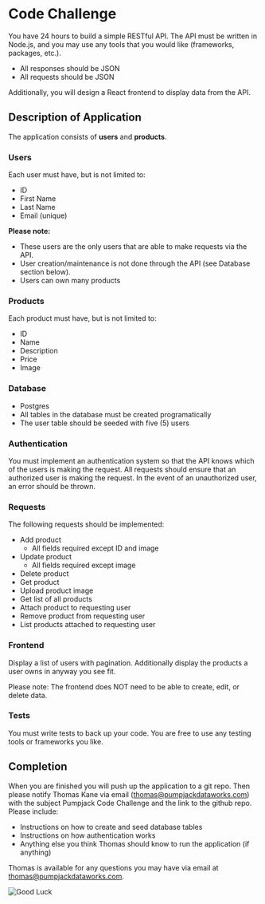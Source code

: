 # Code Challenge
You have 24 hours to build a simple RESTful API. The API must be written in Node.js, and you may use any tools that you would like (frameworks, packages, etc.).

- All responses should be JSON
- All requests should be JSON

Additionally, you will design a React frontend to display data from the API.

## Description of Application

The application consists of **users** and **products**.

### Users

Each user must have, but is not limited to:

- ID
- First Name
- Last Name
- Email (unique)

**Please note:**

- These users are the only users that are able to make requests via the API.
- User creation/maintenance is not done through the API (see Database section below).
- Users can own many products

### Products

Each product must have, but is not limited to:

- ID
- Name
- Description
- Price
- Image

### Database

- Postgres
- All tables in the database must be created programatically
- The user table should be seeded with five (5) users

### Authentication

You must implement an authentication system so that the API knows which of the users is making the request. All requests should ensure that an authorized user is making the request. In the event of an unauthorized user, an error should be thrown.

### Requests

The following requests should be implemented:

- Add product
    - All fields required except ID and image
- Update product
    - All fields required except image
- Delete product
- Get product
- Upload product image
- Get list of all products
- Attach product to requesting user
- Remove product from requesting user
- List products attached to requesting user

### Frontend

Display a list of users with pagination. Additionally display the products a user owns in anyway you see fit.

Please note: The frontend does NOT need to be able to create, edit, or delete data.

### Tests

You must write tests to back up your code. You are free to use any testing tools or frameworks you like.

## Completion

When you are finished you will push up the application to a git repo. Then please notify Thomas Kane via email (thomas@pumpjackdataworks.com) with the subject Pumpjack Code Challenge and the link to the github repo. Please include:

- Instructions on how to create and seed database tables
- Instructions on how authentication works
- Anything else you think Thomas should know to run the application (if anything)

Thomas is available for any questions you may have via email at thomas@pumpjackdataworks.com.

![Good Luck](https://media.giphy.com/media/3ohfFopqHDT7vcMM2A/giphy.gif)
